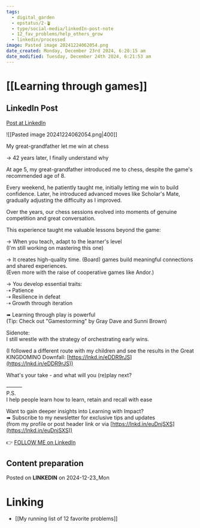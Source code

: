 ```yaml
---
tags:
  - digital_garden
  - epstatus/2-🪴
  - type/social-media/linkedIn-post-note
  - 12_fav_problems/help_others_grow
  - linkedin/processed
image: Pasted image 20241224062054.png
date_created: Monday, December 23rd 2024, 6:28:15 am
date_modified: Tuesday, December 24th 2024, 6:21:53 am
---
```

# [[Learning through games]]
## LinkedIn Post
[Post at LinkedIn](https://www.linkedin.com/posts/sebastiankamilli_my-great-grandfather-let-me-win-at-chess-activity-7276854123822473217-qUct?utm_source=share&utm_medium=member_desktop)

![[Pasted image 20241224062054.png|400]]

My great-grandfather let me win at chess  
  
→ 42 years later, I finally understand why  
  
At age 5, my great-grandfather introduced me to chess, despite the game's recommended age of 8.  
  
Every weekend, he patiently taught me, initially letting me win to build confidence. Later, he introduced advanced moves like Scholar's Mate, gradually adjusting the difficulty as I improved.  
  
Over the years, our chess sessions evolved into moments of genuine competition and great conversation.  
  
This experience taught me valuable lessons beyond the game:  
  
→ When you teach, adapt to the learner's level  
(I'm still working on mastering this one)  
  
→ It creates high-quality time. (Board) games build meaningful connections and shared experiences.  
(Even more with the raise of cooperative games like Andor.)  
  
→ You develop essential traits:  
⇢ Patience  
⇢ Resilience in defeat  
⇢ Growth through iteration  
  
➠ Learning through play is powerful  
(Tip: Check out "Gamestorming" by Gray Dave and Sunni Brown)  
  
Sidenote:  
I still wrestle with the strategy of orchestrating early wins.  
  
(I followed a different route with my children and see the results in the Great KINGDOMINO Downfall: [https://lnkd.in/eDDR9rJS](https://lnkd.in/eDDR9rJS))  
  
What's your take - and what will you (re)play next?  

———  
P.S.  
I help people learn how to learn, retain and recall with ease  
  
Want to gain deeper insights into Learning with Impact?  
➠ Subscribe to my newsletter for exclusive tips and updates  
(from my profile or post header link or via [https://lnkd.in/euDnjSXS](https://lnkd.in/euDnjSXS))

👉 [FOLLOW ME on LinkedIn](https://www.linkedin.com/comm/mynetwork/discovery-see-all?usecase=PEOPLE_FOLLOWS&followMember=sebastiankamilli)

## Content preparation

Posted on **LINKEDIN** on 2024-12-23_Mon
# Linking
+ [[My running list of 12 favorite problems]]